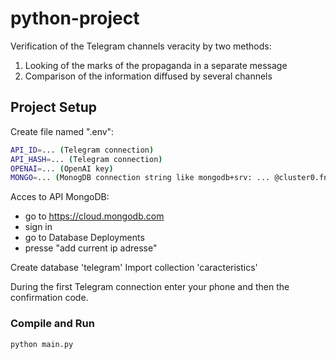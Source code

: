 # python-project
Verification of the Telegram channels veracity by two methods:
1) Looking of the marks of the propaganda in a separate message
2) Comparison of the information diffused by several channels   

## Project Setup

Create file named ".env":
```sh
API_ID=... (Telegram connection)
API_HASH=... (Telegram connection)
OPENAI=... (OpenAI key)
MONGO=... (MonogDB connection string like mongodb+srv: ... @cluster0.fnbrrzu.mongodb.net/?retryWrites=true&w=majority
```

Acces to API MongoDB:
- go to https://cloud.mongodb.com 
- sign in 
- go to Database Deployments
- presse "add current ip adresse"

Create database 'telegram'
Import collection 'caracteristics'

During the first Telegram connection enter your phone and then the confirmation code.

### Compile and Run
```sh
python main.py
```
